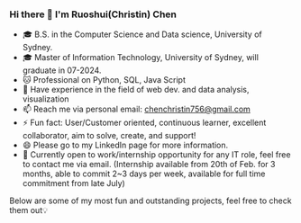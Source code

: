 ### Hi there 👋 I'm Ruoshui(Christin) Chen

<!--
**ChristinChen233/ChristinChen233** is a ✨ _special_ ✨ repository because its `README.md` (this file) appears on your GitHub profile.
-->
- 🎓 B.S. in the Computer Science and Data science, University of Sydney.
- 🎓 Master of Information Technology, University of Sydney, will graduate in 07-2024.
- 🐱 Professional on Python, SQL, Java Script
- 🐼 Have experience in the field of web dev. and data analysis, visualization
- 📫 Reach me via personal email: chenchristin756@gmail.com
- ⚡ Fun fact: User/Customer oriented, continuous learner, excellent collaborator, aim to solve, create, and support!
- 😄 Please go to my LinkedIn page for more information.
- 💬 Currently open to work/internship opportunity for any IT role, feel free to contact me via email. (Internship available from 20th of Feb. for 3 months, able to commit 2~3 days per week, available for full time commitment from late July)

Below are some of my most fun and outstanding projects, feel free to check them out💡
